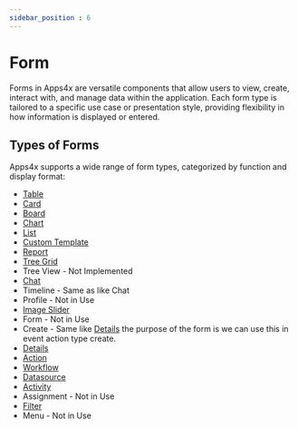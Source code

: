 ```yaml
---
sidebar_position : 6
---
```


# Form

Forms in Apps4x are versatile components that allow users to view, create, interact with, and manage data within the application. Each form type is tailored to a specific use case or presentation style, providing flexibility in how information is displayed or entered.

## Types of Forms

Apps4x supports a wide range of form types, categorized by function and display format:

  - [Table](../../docs/Forms/Table.md)
  - [Card](../../docs/Forms/Card.md)
  - [Board](../../docs/Forms/Board.md)
  - [Chart](../../docs/Forms/Chart.md)
  - [List](../../docs/Forms/List.md)
  - [Custom Template](../../docs/Forms/Custom%20Template.md)
  - [Report](../../docs/Forms/Report.md)
  - [Tree Grid](../../docs/Forms/Tree%20Grid.md)
  - Tree View - Not Implemented
  - [Chat](../../docs/Forms/Columns/)
  - Timeline - Same as like Chat
  - Profile - Not in Use
  - [Image Slider](../../docs/Forms/Image%20Slider.md)
  - Form - Not in Use
  - Create - Same like [Details](../../docs/Forms/Details.md) the purpose of the form is we can use this in event action type create.
  - [Details](../../docs/Forms/Details.md)
  - [Action](../../docs/Forms/Action.md)
  - [Workflow]()
  - [Datasource](../../docs/Forms/DataSource/DataSource.md)
  - [Activity](../../docs/Forms/Activity.md)
  - Assignment - Not in Use
  - [Filter](../../docs/Forms/Filter.md)
  - Menu - Not in Use